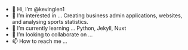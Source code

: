 - 👋 Hi, I’m @kevinglen1
- 👀 I’m interested in ... Creating business admin applications, websites, and analysing sports statistics.
- 🌱 I’m currently learning ... Python, Jekyll, Nuxt
- 💞️ I’m looking to collaborate on ...
- 📫 How to reach me ...

<!---
kevinglen1/kevinglen1 is a ✨ special ✨ repository because its `README.md` (this file) appears on your GitHub profile.
You can click the Preview link to take a look at your changes.
--->
